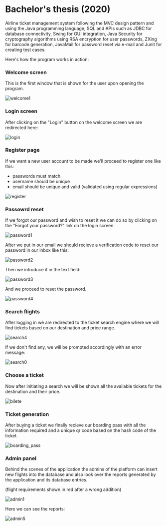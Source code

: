 # Bachelor's thesis (2020)

Airline ticket management system
following the MVC design pattern and using the Java
programming language, SQL and APIs such as JDBC for
database connectivity, Swing for GUI integration, Java
Security for cryptography algorithms using RSA
encryption for user passwords, ZXing for barcode
generation, JavaMail for password reset via e-mail and
Junit for creating test cases.

Here's how the program works in action:

### Welcome screen

This is the first window that is shown for the user upon opening the program.

![welcome1](https://user-images.githubusercontent.com/80108383/110237430-bec4bc00-7f44-11eb-9b05-b2b7e2649beb.png)

### Login screen

After clicking on the "Login" button on the welcome screen we are redirected here:

![login](https://user-images.githubusercontent.com/80108383/110237520-31359c00-7f45-11eb-8871-d552a11ddf9b.png)

### Register page

If we want a new user account to be made we'll proceed to register one like this:

- passwords must match
- username should be unique
- email should be unique and valid (validated using regular expressions)

![register](https://user-images.githubusercontent.com/80108383/110237554-53c7b500-7f45-11eb-98f4-f9a9f755f375.png)

### Passowrd reset

If we forgot our password and wish to reset it we can do so by clicking on the "Forgot your password?" link on the login screen.

![password1](https://user-images.githubusercontent.com/80108383/110237640-aef9a780-7f45-11eb-82b8-309da41e9802.png)

After we put in our email we should recieve a verification code to reset our password in our inbox like this:

![password2](https://user-images.githubusercontent.com/80108383/110237687-faac5100-7f45-11eb-9a2e-bc58867e4210.png)

Then we introduce it in the text field:

![password3](https://user-images.githubusercontent.com/80108383/110237721-216a8780-7f46-11eb-86b3-031948ca00a0.png)

And we proceed to reset the password.

![password4](https://user-images.githubusercontent.com/80108383/110237742-3fd08300-7f46-11eb-82e2-62824094d553.png)

### Search flights

After logging in we are redirected to the ticket search engine where we will find tickets based on our destination and price range.

![search4](https://user-images.githubusercontent.com/80108383/110237830-cf763180-7f46-11eb-8826-13e189e818bf.png)

If we don't find any, we will be prompted accordingly with an error message:

![search0](https://user-images.githubusercontent.com/80108383/110237841-db61f380-7f46-11eb-850c-d3c8572499f4.png)

### Choose a ticket

Now after initiating a search we will be shown all the available tickets for the destination and their price.

![bilete](https://user-images.githubusercontent.com/80108383/110237866-00eefd00-7f47-11eb-9481-d5c03fc363d7.png)

### Ticket generation

After buying a ticket we finally recieve our boarding pass with all the information required and a unique qr code based on the hash code of the ticket.

![boarding_pass](https://user-images.githubusercontent.com/80108383/110237890-2da31480-7f47-11eb-90e8-60c57ae24336.png)


### Admin panel

Behind the scenes of the application the admins of the platform can insert new flights into the database and also look over the reports generated by the application and its database entries.

(flight requirements shown in red after a wrong addition)

![admin1](https://user-images.githubusercontent.com/80108383/110237988-a73b0280-7f47-11eb-9d72-709a93791639.png)

Here we can see the reports:

![admin5](https://user-images.githubusercontent.com/80108383/110238005-bb7eff80-7f47-11eb-9aad-4c7a270cc639.png)






